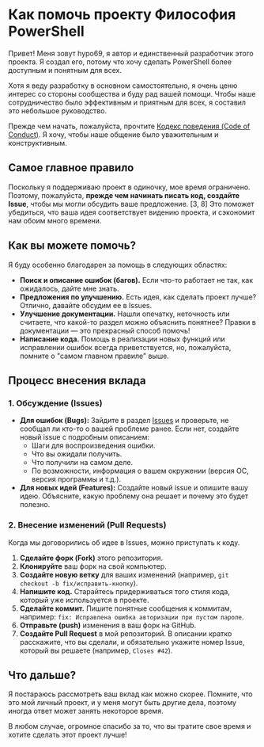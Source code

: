 # Как помочь проекту Философия PowerShell

Привет! Меня зовут hypo69, я автор и единственный разработчик этого проекта. Я создал его, потому что хочу сделать PowerShell более доступным и понятным для всех.

Хотя я веду разработку в основном самостоятельно, я очень ценю интерес со стороны сообщества и буду рад вашей помощи. Чтобы наше сотрудничество было эффективным и приятным для всех, я составил это небольшое руководство.

Прежде чем начать, пожалуйста, прочтите [Кодекс поведения (Code of Conduct)](CODE_OF_CONDUCT.md). Я хочу, чтобы наше общение было уважительным и конструктивным.

## Самое главное правило

Поскольку я поддерживаю проект в одиночку, мое время ограничено. Поэтому, пожалуйста, **прежде чем начинать писать код, создайте Issue**, чтобы мы могли обсудить ваше предложение. [3, 8] Это поможет убедиться, что ваша идея соответствует видению проекта, и сэкономит нам обоим много времени.

## Как вы можете помочь?

Я буду особенно благодарен за помощь в следующих областях:

*   **Поиск и описание ошибок (багов).** Если что-то работает не так, как ожидалось, дайте мне знать.
*   **Предложения по улучшению.** Есть идея, как сделать проект лучше? Отлично, давайте обсудим ее в Issues.
*   **Улучшение документации.** Нашли опечатку, неточность или считаете, что какой-то раздел можно объяснить понятнее? Правки в документации — это прекрасный способ помочь!
*   **Написание кода.** Помощь в реализации новых функций или исправлении ошибок всегда приветствуется, но, пожалуйста, помните о "самом главном правиле" выше.

## Процесс внесения вклада

### 1. Обсуждение (Issues)

*   **Для ошибок (Bugs):** Зайдите в раздел [Issues](https://github.com/hypo69/The-Philosophy-of-PowerShell-ru/issues) и проверьте, не сообщал ли кто-то о вашей проблеме ранее. Если нет, создайте новый issue с подробным описанием:
    *   Шаги для воспроизведения ошибки.
    *   Что вы ожидали получить.
    *   Что получили на самом деле.
    *   По возможности, информация о вашем окружении (версия ОС, версия программы и т.д.).
*   **Для новых идей (Features):** Создайте новый issue и опишите вашу идею. Объясните, какую проблему она решает и почему это будет полезно.

### 2. Внесение изменений (Pull Requests)

Когда мы договорились об идее в Issues, можно приступать к коду.

1.  **Сделайте форк (Fork)** этого репозитория.
2.  **Клонируйте** ваш форк на свой компьютер.
3.  **Создайте новую ветку** для ваших изменений (например, `git checkout -b fix/исправить-кнопку`).
4.  **Напишите код.** Старайтесь придерживаться того стиля кода, который уже используется в проекте.
5.  **Сделайте коммит.** Пишите понятные сообщения к коммитам, например: `fix: Исправлена ошибка авторизации при пустом пароле`.
6.  **Отправьте (push)** изменения в ваш форк на GitHub.
7.  **Создайте Pull Request** в мой репозиторий. В описании кратко расскажите, что вы сделали, и обязательно укажите номер Issue, который вы решаете (например, `Closes #42`).

## Что дальше?

Я постараюсь рассмотреть ваш вклад как можно скорее. Помните, что это мой личный проект, и у меня могут быть другие дела, поэтому иногда ответ может занять некоторое время.

В любом случае, огромное спасибо за то, что вы тратите свое время и хотите сделать этот проект лучше!